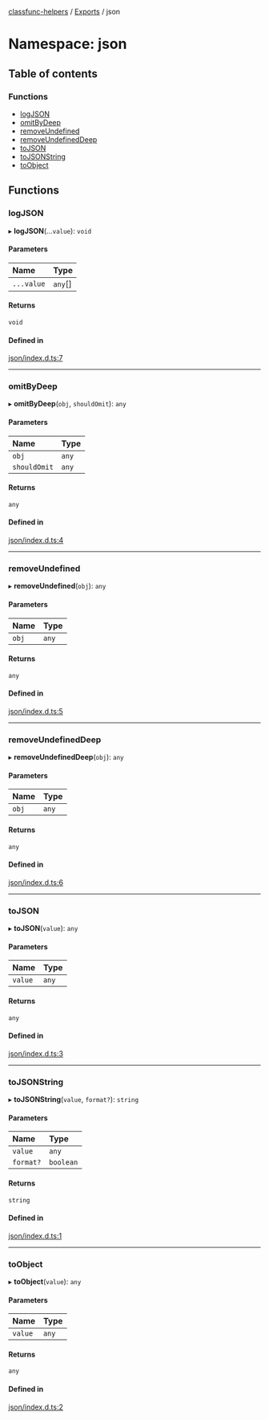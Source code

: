 [classfunc-helpers](../README.md) / [Exports](../modules.md) / json

# Namespace: json

## Table of contents

### Functions

- [logJSON](json.md#logjson)
- [omitByDeep](json.md#omitbydeep)
- [removeUndefined](json.md#removeundefined)
- [removeUndefinedDeep](json.md#removeundefineddeep)
- [toJSON](json.md#tojson)
- [toJSONString](json.md#tojsonstring)
- [toObject](json.md#toobject)

## Functions

### logJSON

▸ **logJSON**(...`value`): `void`

#### Parameters

| Name | Type |
| :------ | :------ |
| `...value` | `any`[] |

#### Returns

`void`

#### Defined in

[json/index.d.ts:7](https://github.com/ClassFunc/classfunc-helpers/blob/7f22d1a/json/index.d.ts#L7)

___

### omitByDeep

▸ **omitByDeep**(`obj`, `shouldOmit`): `any`

#### Parameters

| Name | Type |
| :------ | :------ |
| `obj` | `any` |
| `shouldOmit` | `any` |

#### Returns

`any`

#### Defined in

[json/index.d.ts:4](https://github.com/ClassFunc/classfunc-helpers/blob/7f22d1a/json/index.d.ts#L4)

___

### removeUndefined

▸ **removeUndefined**(`obj`): `any`

#### Parameters

| Name | Type |
| :------ | :------ |
| `obj` | `any` |

#### Returns

`any`

#### Defined in

[json/index.d.ts:5](https://github.com/ClassFunc/classfunc-helpers/blob/7f22d1a/json/index.d.ts#L5)

___

### removeUndefinedDeep

▸ **removeUndefinedDeep**(`obj`): `any`

#### Parameters

| Name | Type |
| :------ | :------ |
| `obj` | `any` |

#### Returns

`any`

#### Defined in

[json/index.d.ts:6](https://github.com/ClassFunc/classfunc-helpers/blob/7f22d1a/json/index.d.ts#L6)

___

### toJSON

▸ **toJSON**(`value`): `any`

#### Parameters

| Name | Type |
| :------ | :------ |
| `value` | `any` |

#### Returns

`any`

#### Defined in

[json/index.d.ts:3](https://github.com/ClassFunc/classfunc-helpers/blob/7f22d1a/json/index.d.ts#L3)

___

### toJSONString

▸ **toJSONString**(`value`, `format?`): `string`

#### Parameters

| Name | Type |
| :------ | :------ |
| `value` | `any` |
| `format?` | `boolean` |

#### Returns

`string`

#### Defined in

[json/index.d.ts:1](https://github.com/ClassFunc/classfunc-helpers/blob/7f22d1a/json/index.d.ts#L1)

___

### toObject

▸ **toObject**(`value`): `any`

#### Parameters

| Name | Type |
| :------ | :------ |
| `value` | `any` |

#### Returns

`any`

#### Defined in

[json/index.d.ts:2](https://github.com/ClassFunc/classfunc-helpers/blob/7f22d1a/json/index.d.ts#L2)
